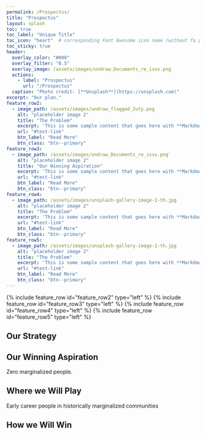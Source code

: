 ```yaml
---
permalink: /Prospectus/
title: "Prospectus"
layout: splash
toc: true
toc_label: "Unique Title"
toc_icon: "heart"  # corresponding Font Awesome icon name (without fa prefix)
toc_sticky: true
header:
  overlay_color: "#000"
  overlay_filter: "0.5"
  overlay_image: /assets/images/undraw_Documents_re_isxv.png
  actions:
    - label: "Prospectus"
      url: "/Prospectus"
  caption: "Photo credit: [**Unsplash**](https://unsplash.com)"
excerpt: "Our plan."
feature_row2:
  - image_path: /assets/images/undraw_flagged_2uty.png
    alt: "placeholder image 2"
    title: "The Problem"
    excerpt: 'This is some sample content that goes here with **Markdown** formatting. Left aligned with `type="left"`'
    url: "#test-link"
    btn_label: "Read More"
    btn_class: "btn--primary"
feature_row3:
  - image_path: /assets/images/undraw_Documents_re_isxv.png`
    alt: "placeholder image 2"
    title: "Our Winning Aspiration"
    excerpt: 'This is some sample content that goes here with **Markdown** formatting. Left aligned with `type="left"`'
    url: "#test-link"
    btn_label: "Read More"
    btn_class: "btn--primary"
feature_row4:
  - image_path: /assets/images/unsplash-gallery-image-2-th.jpg
    alt: "placeholder image 2"
    title: "The Problem"
    excerpt: 'This is some sample content that goes here with **Markdown** formatting. Left aligned with `type="left"`'
    url: "#test-link"
    btn_label: "Read More"
    btn_class: "btn--primary"
feature_row5:
  - image_path: /assets/images/unsplash-gallery-image-2-th.jpg
    alt: "placeholder image 2"
    title: "The Problem"
    excerpt: 'This is some sample content that goes here with **Markdown** formatting. Left aligned with `type="left"`'
    url: "#test-link"
    btn_label: "Read More"
    btn_class: "btn--primary"
---
```

{% include feature_row id="feature_row2" type="left" %}
{% include feature_row id="feature_row3" type="left" %}
{% include feature_row id="feature_row4" type="left" %}
{% include feature_row id="feature_row5" type="left" %}

## Our Strategy

## Our Winning Aspiration

Zero marginalized people.

## Where we Will Play

Early career people in historically marginalized communities

## How we Will Win

